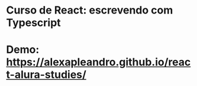 # Curso de React: escrevendo com Typescript
# Demo: https://alexapleandro.github.io/react-alura-studies/
